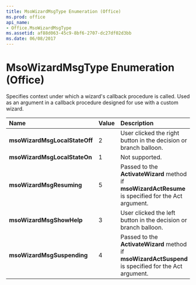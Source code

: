 ```yaml
---
title: MsoWizardMsgType Enumeration (Office)
ms.prod: office
api_name:
- Office.MsoWizardMsgType
ms.assetid: af88d063-45c9-8bf6-2707-dc27df02d3bb
ms.date: 06/08/2017
---
```



# MsoWizardMsgType Enumeration (Office)

Specifies context under which a wizard's callback procedure is called. Used as an argument in a callback procedure designed for use with a custom wizard.



|**Name**|**Value**|**Description**|
|:-----|:-----|:-----|
|**msoWizardMsgLocalStateOff**|2|User clicked the right button in the decision or branch balloon.|
|**msoWizardMsgLocalStateOn**|1|Not supported.|
|**msoWizardMsgResuming**|5|Passed to the **ActivateWizard** method if **msoWizardActResume** is specified for the Act argument.|
|**msoWizardMsgShowHelp**|3|User clicked the left button in the decision or branch balloon.|
|**msoWizardMsgSuspending**|4|Passed to the **ActivateWizard** method if **msoWizardActSuspend** is specified for the Act argument.|

